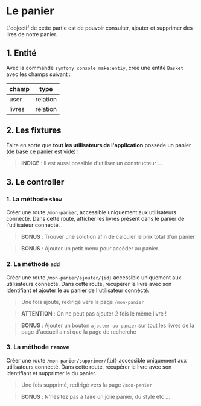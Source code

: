 # Le panier

L'objectif de cette partie est de pouvoir consulter, ajouter et supprimer des lires de notre panier.

## 1. Entité

Avec la commande `symfony console make:entiy`, créé une entité `Basket` avec les champs suivant :

| champ  | type     |
| ------ | -------- |
| user   | relation |
| livres | relation |

## 2. Les fixtures

Faire en sorte que **tout les utilisateurs de l'application** possède un panier (de base ce panier est vide) !

> **INDICE** : Il est aussi possible d'utiliser un constructeur ...

## 3. Le controller

### 1. La méthode `show`

Créer une route `/mon-panier`, accessible uniquement aux utilisateurs connécté. Dans cette route, afficher les livres présent dans le panier de l'utilisateur connécté.

> **BONUS** : Trouver une solution afin de calculer le prix total d'un panier

> **BONUS** : Ajouter un petit menu pour accéder au panier.

### 2. La méthode `add`

Créer une route `/mon-panier/ajouter/{id}` accessible uniquement aux utilisateurs connécté. Dans cette route, récupérer le livre avec son identifiant et ajouter le au panier de l'utilisateur connécté.

> Une fois ajouté, redirigé vers la page `/mon-panier`

> **ATTENTION** : On ne peut pas ajouter 2 fois le même livre !

> **BONUS** : Ajouter un bouton `ajouter au panier` sur tout les livres de la page d'accueil ainsi que la page de recherche

### 3. La méthode `remove`

Créer une route `/mon-panier/supprimer/{id}` accessible uniquement aux utilisateurs connécté. Dans cette route, récupérer le
livre avec son identifiant et supprimer le du panier.

> Une fois supprimé, redirigé vers la page `/mon-panier`

> **BONUS** : N'hésitez pas à faire un jolie panier, du style etc ...
